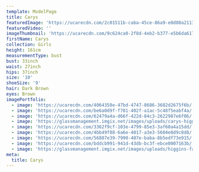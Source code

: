 ```yaml
---
template: ModelPage
title: Carys
featuredImage: 'https://ucarecdn.com/2c01511b-caba-45ce-86a9-e0d80a21131c/'
featuredVideo: ''
imageThumbnail: 'https://ucarecdn.com/9c624ca0-2f8d-4eb2-b377-e5b6da617954/'
firstName: Carys
collection: Girls
height: 161cm
measurementType: bust
bust: 33inch
waist: 27inch
hips: 37inch
size: '10'
shoeSize: '9'
hair: Dark Brown
eyes: Brown
imagePortfolio:
  - image: 'https://ucarecdn.com/4064358e-47bd-4747-8686-3682d2675f6b/'
  - image: 'https://ucarecdn.com/be6a0d9f-f781-402f-a1ac-5c48f5eabf4a/'
  - image: 'https://ucarecdn.com/62479a4a-d66f-422d-84c3-2622987e6f06/'
  - image: 'https://glassmanagement.imgix.net/images/uploads/carys-higgins-14.jpg'
  - image: 'https://ucarecdn.com/3362f9cf-103e-4799-85e3-3af60a4a15dd/'
  - image: 'https://ucarecdn.com/4bb49f88-6a6e-4017-a3e3-5604e8d9c8d8/'
  - image: 'https://ucarecdn.com/56887e39-7990-407e-baba-8b5edf73e915/'
  - image: 'https://ucarecdn.com/bddcb991-941d-43db-bc3f-ebce0007163b/'
  - image: 'https://glassmanagement.imgix.net/images/uploads/higgins-family.jpg'
meta:
  title: Carys
---
```


